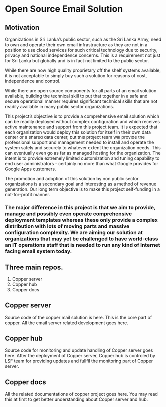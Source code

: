 # Open Source Email Solution

## Motivation
Organizations in Sri Lanka’s public sector, such as the Sri Lanka Army, need to own and operate their own email infrastructure as they are not in a position to use cloud services for such critical technology due to security, privacy and national independence concerns. This is a requirement not just for Sri Lanka but globally and is in fact not limited to the public sector.

While there are now high quality proprietary off the shelf systems available, it is not acceptable to simply buy such a solution for reasons of cost, independence and control.

While there are open source components for all parts of an email solution available, building the technical skill to put that together in a safe and secure operational manner requires significant technical skills that are not readily available in many public sector organizations.

This project’s objective is to provide a comprehensive email solution which can be readily deployed without complex configuration and which receives active maintenance and support from this project team. It is expected that each organization would deploy this solution for itself in their own data center or a shared data center, but this project team will provide the professional support and management needed to install and operate the system safely and securely to whatever extent the organization needs. This can eventually even go as far as managed hosting for the organization. The intent is to provide extremely limited customization and tuning capability to end user administrators - certainly no more than what Google provides for Google Apps customers.

The promotion and adoption of this solution by non public sector organizations is a secondary goal and interesting as a method of revenue generation. Our long term objective is to make this project self-funding in a not-for-profit manner.

### The  major difference in this project is that we aim to provide, manage and possibly even operate comprehensive deployment templates whereas these only provide a complex distribution with lots of moving parts and massive configuration complexity. We are aiming our solution at organizations that may yet be challenged to have world-class an IT operations staff that is needed to run any kind of Internet facing email system today.

## Three main repos. 

1. Copper server
2. Copper hub 
3. Copper docs

## Copper server

Source code of the copper mail solution is here. This is the core part of copper. All the email server related development goes here. 

## Copper hub

Source code for monitoring and update handling of Copper server goes here. After the deployment of Copper server, Copper hub is controled by LSF team for providing updates and fullfil the monitoring part of Copper server.

## Copper docs

All the related documentations of copper project goes here. You may read this at first to get better understanding about Copper server and hub.
